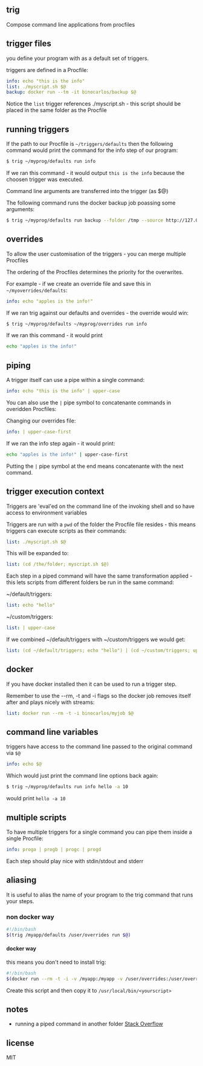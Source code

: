 ## trig

Compose command line applications from procfiles

## trigger files

you define your program with as a default set of triggers.

triggers are defined in a Procfile:

```yaml
info: echo "this is the info"
list: ./myscript.sh $@
backup: docker run --tm -it binocarlos/backup $@
```

Notice the `list` trigger references ./myscript.sh - this script should be placed in the same folder as the Procfile

## running triggers

If the path to our Procfile is `~/triggers/defaults` then the following command would print the command for the info step of our program:

```bash
$ trig ~/myprog/defaults run info
```

If we ran this command - it would output `this is the info` because the choosen trigger was executed.

Command line arguments are transferred into the trigger (as $@)

The following command runs the docker backup job poassing some arguments:

```bash
$ trig ~/myprog/defaults run backup --folder /tmp --source http://127.0.0.1:95858
```

## overrides

To allow the user customisation of the triggers - you can merge multiple Procfiles

The ordering of the Procfiles determines the priority for the overwrites.

For example - if we create an override file and save this in `~/myoverrides/defaults`:

```yaml
info: echo "apples is the info!"
```

If we ran trig against our defaults and overrides - the override would win:

```bash
$ trig ~/myprog/defaults ~/myprog/overrides run info
```

If we ran this command - it would print 

```bash
echo "apples is the info!"
```

## piping

A trigger itself can use a pipe within a single command:

```yaml
info: echo "this is the info" | upper-case
```

You can also use the `|` pipe symbol to concatenante commands in overidden Procfiles:

Changing our overrides file:

```yaml
info: | upper-case-first
```

If we ran the info step again - it would print:

```bash
echo "apples is the info!" | upper-case-first
```

Putting the `|` pipe symbol at the end means concatenante with the next command.

## trigger execution context

Triggers are 'eval'ed on the command line of the invoking shell and so have access to environment variables

Triggers are run with a `pwd` of the folder the Procfile file resides - this means triggers can execute scripts as their commands:

```yaml
list: ./myscript.sh $@
```

This will be expanded to:

```yaml
list: (cd /the/folder; myscript.sh $@)
```

Each step in a piped command will have the same transformation applied - this lets scripts from different folders be run in the same command:

~/default/triggers:
```yaml
list: echo "hello"
```

~/custom/triggers:
```yaml
list: | upper-case
```

If we combined ~/default/triggers with ~/custom/triggers we would get:

```yaml
list: (cd ~/default/triggers; echo "hello") | (cd ~/custom/triggers; upper-case)
```

## docker

If you have docker installed then it can be used to run a trigger step.

Remember to use the --rm, -t and -i flags so the docker job removes itself after and plays nicely with streams:

```yaml
list: docker run --rm -t -i binocarlos/myjob $@
```

## command line variables

triggers have access to the command line passed to the original command via `$@`

```yaml
info: echo $@
```

Which would just print the command line options back again:

```bash
$ trig ~/myprog/defaults run info hello -a 10
```

would print `hello -a 10`

## multiple scripts

To have multiple triggers for a single command you can pipe them inside a single Procfile:

```yaml
info: proga | progb | progc | progd
```

Each step should play nice with stdin/stdout and stderr

## aliasing

It is useful to alias the name of your program to the trig command that runs your steps.

### non docker way

```bash
#!/bin/bash
$(trig /myapp/defaults /user/overrides run $@)
```

#### docker way

this means you don't need to install trig:

```bash
#!/bin/bash
$(docker run --rm -t -i -v /myapp:/myapp -v /user/overrides:/user/overrides binocarlos/trig /myapp/defaults.yaml /user/overrides/triggers.yaml run $@)
```

Create this script and then copy it to `/usr/local/bin/<yourscript>`

## notes

 * running a piped command in another folder [Stack Overflow](http://stackoverflow.com/questions/9394896/can-i-pipe-between-commands-and-run-the-programs-from-different-directories)

## license

MIT